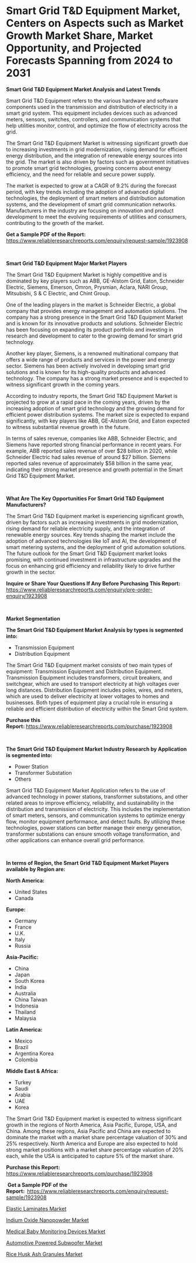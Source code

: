<p><h1>Smart Grid T&D Equipment Market, Centers on Aspects such as Market Growth Market Share, Market Opportunity, and Projected Forecasts Spanning from 2024 to 2031</h1></p><p><strong>Smart Grid T&D Equipment Market Analysis and Latest Trends</strong></p>
<p><p>Smart Grid T&D Equipment refers to the various hardware and software components used in the transmission and distribution of electricity in a smart grid system. This equipment includes devices such as advanced meters, sensors, switches, controllers, and communication systems that help utilities monitor, control, and optimize the flow of electricity across the grid.</p><p>The Smart Grid T&D Equipment Market is witnessing significant growth due to increasing investments in grid modernization, rising demand for efficient energy distribution, and the integration of renewable energy sources into the grid. The market is also driven by factors such as government initiatives to promote smart grid technologies, growing concerns about energy efficiency, and the need for reliable and secure power supply.</p><p>The market is expected to grow at a CAGR of 9.2% during the forecast period, with key trends including the adoption of advanced digital technologies, the deployment of smart meters and distribution automation systems, and the development of smart grid communication networks. Manufacturers in the industry are focusing on innovation and product development to meet the evolving requirements of utilities and consumers, contributing to the growth of the market.</p></p>
<p><strong>Get a Sample PDF of the Report:&nbsp;</strong> <a href="https://www.reliableresearchreports.com/enquiry/request-sample/1923908">https://www.reliableresearchreports.com/enquiry/request-sample/1923908</a></p>
<p>&nbsp;</p>
<p><strong>Smart Grid T&D Equipment Major Market Players</strong></p>
<p><p>The Smart Grid T&D Equipment Market is highly competitive and is dominated by key players such as ABB, GE-Alstom Grid, Eaton, Schneider Electric, Siemens, Emerson, Omron, Prysmian, Aclara, NARI Group, Mitsubishi, S & C Electric, and Chint Group.</p><p>One of the leading players in the market is Schneider Electric, a global company that provides energy management and automation solutions. The company has a strong presence in the Smart Grid T&D Equipment Market and is known for its innovative products and solutions. Schneider Electric has been focusing on expanding its product portfolio and investing in research and development to cater to the growing demand for smart grid technology.</p><p>Another key player, Siemens, is a renowned multinational company that offers a wide range of products and services in the power and energy sector. Siemens has been actively involved in developing smart grid solutions and is known for its high-quality products and advanced technology. The company has a strong market presence and is expected to witness significant growth in the coming years.</p><p>According to industry reports, the Smart Grid T&D Equipment Market is projected to grow at a rapid pace in the coming years, driven by the increasing adoption of smart grid technology and the growing demand for efficient power distribution systems. The market size is expected to expand significantly, with key players like ABB, GE-Alstom Grid, and Eaton expected to witness substantial revenue growth in the future.</p><p>In terms of sales revenue, companies like ABB, Schneider Electric, and Siemens have reported strong financial performance in recent years. For example, ABB reported sales revenue of over $28 billion in 2020, while Schneider Electric had sales revenue of around $27 billion. Siemens reported sales revenue of approximately $58 billion in the same year, indicating their strong market presence and growth potential in the Smart Grid T&D Equipment Market.</p></p>
<p>&nbsp;</p>
<p><strong>What Are The Key Opportunities For Smart Grid T&D Equipment Manufacturers?</strong></p>
<p><p>The Smart Grid T&D Equipment market is experiencing significant growth, driven by factors such as increasing investments in grid modernization, rising demand for reliable electricity supply, and the integration of renewable energy sources. Key trends shaping the market include the adoption of advanced technologies like IoT and AI, the development of smart metering systems, and the deployment of grid automation solutions. The future outlook for the Smart Grid T&D Equipment market looks promising, with continued investment in infrastructure upgrades and the focus on enhancing grid efficiency and reliability likely to drive further growth in the sector.</p></p>
<p><strong>Inquire or Share Your Questions If Any Before Purchasing This Report:</strong> <a href="https://www.reliableresearchreports.com/enquiry/pre-order-enquiry/1923908">https://www.reliableresearchreports.com/enquiry/pre-order-enquiry/1923908</a></p>
<p>&nbsp;</p>
<p><strong>Market Segmentation</strong></p>
<p><strong>The Smart Grid T&D Equipment Market Analysis by types is segmented into:</strong></p>
<p><ul><li>Transmission Equipment</li><li>Distribution Equipment</li></ul></p>
<p><p>The Smart Grid T&D Equipment market consists of two main types of equipment: Transmission Equipment and Distribution Equipment. Transmission Equipment includes transformers, circuit breakers, and switchgear, which are used to transport electricity at high voltages over long distances. Distribution Equipment includes poles, wires, and meters, which are used to deliver electricity at lower voltages to homes and businesses. Both types of equipment play a crucial role in ensuring a reliable and efficient distribution of electricity within the Smart Grid system.</p></p>
<p><strong>Purchase this Report:&nbsp;</strong><a href="https://www.reliableresearchreports.com/purchase/1923908">https://www.reliableresearchreports.com/purchase/1923908</a></p>
<p>&nbsp;</p>
<p><strong>The Smart Grid T&D Equipment Market Industry Research by Application is segmented into:</strong></p>
<p><ul><li>Power Station</li><li>Transformer Substation</li><li>Others</li></ul></p>
<p><p>Smart Grid T&D Equipment Market Application refers to the use of advanced technology in power stations, transformer substations, and other related areas to improve efficiency, reliability, and sustainability in the distribution and transmission of electricity. This includes the implementation of smart meters, sensors, and communication systems to optimize energy flow, monitor equipment performance, and detect faults. By utilizing these technologies, power stations can better manage their energy generation, transformer substations can ensure smooth voltage transformation, and other applications can enhance overall grid performance.</p></p>
<p>&nbsp;</p>
<p><strong>In terms of Region, the Smart Grid T&D Equipment Market Players available by Region are:</strong></p>
<p>
    <p> <strong> North America: </strong>
        <ul>
            <li>United States</li>
            <li>Canada</li>
        </ul>
        </p> 
    <p> <strong> Europe: </strong>
        <ul>
            <li>Germany</li>
            <li>France</li>
            <li>U.K.</li>
            <li>Italy</li>
            <li>Russia</li>
        </ul>
        </p> 
    <p> <strong> Asia-Pacific: </strong>
        <ul>
            <li>China</li>
            <li>Japan</li>
            <li>South Korea</li>
            <li>India</li>
            <li>Australia</li>
            <li>China Taiwan</li>
            <li>Indonesia</li>
            <li>Thailand</li>
            <li>Malaysia</li>
        </ul>
        </p> 
    <p> <strong> Latin America: </strong>
        <ul>
            <li>Mexico</li>
            <li>Brazil</li>
            <li>Argentina Korea</li>
            <li>Colombia</li>
        </ul>
        </p> 
    <p> <strong> Middle East & Africa: </strong>
        <ul>
            <li>Turkey</li>
            <li>Saudi</li>
            <li>Arabia</li>
            <li>UAE</li>
            <li>Korea</li>
        </ul>
    </p>
    </p>
<p><p>The Smart Grid T&D Equipment market is expected to witness significant growth in the regions of North America, Asia Pacific, Europe, USA, and China. Among these regions, Asia Pacific and China are expected to dominate the market with a market share percentage valuation of 30% and 25% respectively. North America and Europe are also expected to hold strong market positions with a market share percentage valuation of 20% each, while the USA is anticipated to capture 5% of the market share.</p></p>
<p><strong>Purchase this Report: </strong><a href="https://www.reliableresearchreports.com/purchase/1923908">https://www.reliableresearchreports.com/purchase/1923908</a></p>
<p>&nbsp;<strong>Get a Sample PDF of the Report:&nbsp;&nbsp;</strong><a href="https://www.reliableresearchreports.com/enquiry/request-sample/1923908">https://www.reliableresearchreports.com/enquiry/request-sample/1923908</a></p>
<p><strong></strong></p>
<p><p><a href="https://ivy-potential-64b.notion.site/Elastic-Laminates-Market-Size-Reflecting-a-Forecast-Till-2031-Market-By-Type-By-Application-and-By-e6a3650744454ca5b018ba4992b6af96">Elastic Laminates Market</a></p><p><a href="https://nifty-kite-d51.notion.site/Indium-Oxide-Nanopowder-Market-Offer-Valuable-Insights-into-Market-Size-Market-Share-Market-Trends-1744b4a0c71e4e62bcdbd741f820cc30">Indium Oxide Nanopowder Market</a></p><p><a href="https://five-trouble-98a.notion.site/Insights-into-Medical-Baby-Monitoring-Devices-Market-Size-Analysing-Market-Share-Trends-and-Growt-812229e3934344158f80a0131227dc76">Medical Baby Monitoring Devices Market</a></p><p><a href="https://view.publitas.com/reportprime-1/automotive-powered-subwoofer-market-research-report-forecasted-for-period-from-2024-2031-by-market-type-market-application-and-region/">Automotive Powered Subwoofer Market</a></p><p><a href="https://view.publitas.com/reportprime-1/rice-husk-ash-granules-market-size-global-industry-overview-market-segmentation-and-forecast-2024-to-2031/">Rice Husk Ash Granules Market</a></p></p>